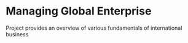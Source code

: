 # Managing Global Enterprise

Project provides an overview of various fundamentals of international business
